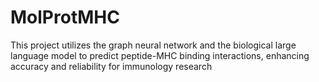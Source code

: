 # MolProtMHC
This project utilizes the graph neural network and the biological large  language model to predict peptide-MHC binding interactions, enhancing accuracy and reliability for immunology research
